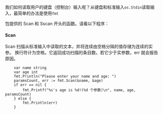 我们如何读取用户的键盘（控制台）输入呢？从键盘和标准输入`os.Stdin`读取输入，最简单的办法是使用`fmt`

包提供的 Scan 和 Sscan 开头的函数。请看以下程序：

#### Scan

Scan 扫描从标准输入中读取的文本，并将连续由空格分隔的值存储为连续的实参。 换行符计为空格。它返回成功扫描的条目数。若它少于实参数，err 就会报告原因。

```
 	var name string
	var age int
	fmt.Println("Please enter your name and age: ")
	paramsCount, err := fmt.Scan(&name, &age)
	if err == nil {
		fmt.Printf("%s's age is %d!(%d 个参数)\n", name, age, paramsCount)
	} else {
		fmt.Println(err)
	}
```



